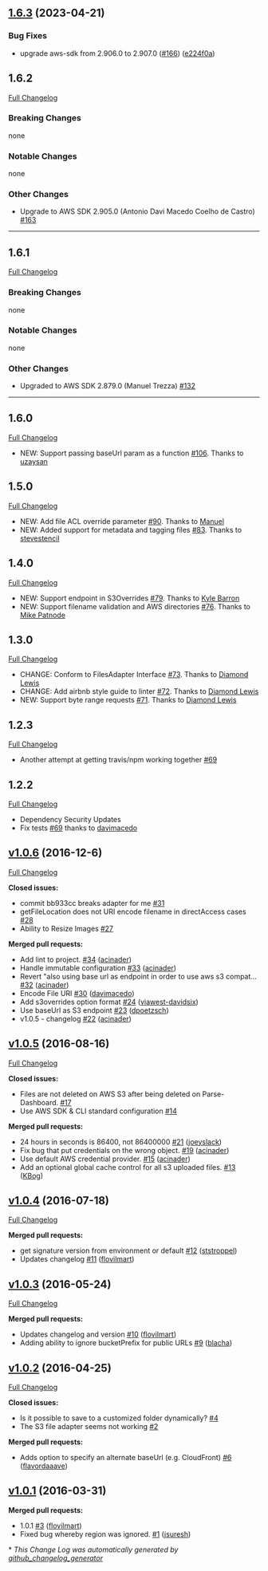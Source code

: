 ## [1.6.3](https://github.com/parse-community/parse-server-s3-adapter/compare/1.6.2...1.6.3) (2023-04-21)


### Bug Fixes

* upgrade aws-sdk from 2.906.0 to 2.907.0 ([#166](https://github.com/parse-community/parse-server-s3-adapter/issues/166)) ([e224f0a](https://github.com/parse-community/parse-server-s3-adapter/commit/e224f0aa3388b03307e06700aa0dbe9251fae1a9))

## 1.6.2
[Full Changelog](https://github.com/parse-community/parse-server-s3-adapter/compare/1.6.1...1.6.2)

### Breaking Changes
none
### Notable Changes
none
### Other Changes
- Upgrade to AWS SDK 2.905.0 (Antonio Davi Macedo Coelho de Castro) [#163](https://github.com/parse-community/parse-server-s3-adapter/pull/163)
___

## 1.6.1
[Full Changelog](https://github.com/parse-community/parse-server-s3-adapter/compare/1.6.0...1.6.1)
### Breaking Changes
none
### Notable Changes
none
### Other Changes
- Upgraded to AWS SDK 2.879.0 (Manuel Trezza) [#132](https://github.com/parse-community/parse-server-s3-adapter/pull/132)
___
## 1.6.0
[Full Changelog](https://github.com/parse-community/parse-server-s3-adapter/compare/1.5.0...1.6.0)
- NEW: Support passing baseUrl param as a function [#106](https://github.com/parse-community/parse-server-s3-adapter/pull/106). Thanks to [uzaysan](https://github.com/uzaysan)

## 1.5.0
[Full Changelog](https://github.com/parse-community/parse-server-s3-adapter/compare/1.4.0...1.5.0)
- NEW: Add file ACL override parameter [#90](https://github.com/parse-community/parse-server-s3-adapter/pull/90). Thanks to [Manuel](https://github.com/mtrezza)
- NEW: Added support for metadata and tagging files [#83](https://github.com/parse-community/parse-server-s3-adapter/pull/83). Thanks to [stevestencil](https://github.com/stevestencil)

## 1.4.0
[Full Changelog](https://github.com/parse-community/parse-server-s3-adapter/compare/1.3.0...1.4.0)
- NEW: Support endpoint in S3Overrides [#79](https://github.com/parse-community/parse-server-s3-adapter/pull/79). Thanks to [Kyle Barron](https://github.com/kylebarron)
- NEW: Support filename validation and AWS directories [#76](https://github.com/parse-community/parse-server-s3-adapter/pull/76). Thanks to [Mike Patnode](https://github.com/mpatnode)

## 1.3.0
[Full Changelog](https://github.com/parse-community/parse-server-s3-adapter/compare/1.2.3...1.3.0)
- CHANGE: Conform to FilesAdapter Interface [#73](https://github.com/parse-community/parse-server-s3-adapter/pull/73). Thanks to [Diamond Lewis](https://github.com/dplewis)
- CHANGE: Add airbnb style guide to linter [#72](https://github.com/parse-community/parse-server-s3-adapter/pull/72). Thanks to [Diamond Lewis](https://github.com/dplewis)
- NEW: Support byte range requests [#71](https://github.com/parse-community/parse-server-s3-adapter/pull/71). Thanks to [Diamond Lewis](https://github.com/dplewis)

## 1.2.3
[Full Changelog](https://github.com/parse-community/parse-server-s3-adapter/compare/1.2.2...1.2.3)
- Another attempt at getting travis/npm working together [#69](https://github.com/parse-community/parse-server-s3-adapter/pull/69)

## 1.2.2
[Full Changelog](https://github.com/parse-server-modules/parse-server-s3-adapter/compare/v1.0.6...1.2.2)
- Dependency Security Updates
- Fix tests [#69](https://github.com/parse-community/parse-server-s3-adapter/pull/68) thanks to [davimacedo](https://github.com/davimacedo)

## [v1.0.6](https://github.com/parse-server-modules/parse-server-s3-adapter/tree/v1.0.6) (2016-12-6)

[Full Changelog](https://github.com/parse-server-modules/parse-server-s3-adapter/compare/v1.0.5...v1.0.6)

**Closed issues:**

- commit bb933cc breaks adapter for me [\#31](https://github.com/parse-server-modules/parse-server-s3-adapter/issues/31)
- getFileLocation does not URI encode filename in directAccess cases [\#28](https://github.com/parse-server-modules/parse-server-s3-adapter/issues/28)
- Ability to Resize Images [\#27](https://github.com/parse-server-modules/parse-server-s3-adapter/issues/27)

**Merged pull requests:**

- Add lint to project. [\#34](https://github.com/parse-server-modules/parse-server-s3-adapter/pull/34) ([acinader](https://github.com/acinader))
- Handle immutable configuration [\#33](https://github.com/parse-server-modules/parse-server-s3-adapter/pull/33) ([acinader](https://github.com/acinader))
- Revert "also using base url as endpoint in order to use aws s3 compat… [\#32](https://github.com/parse-server-modules/parse-server-s3-adapter/pull/32) ([acinader](https://github.com/acinader))
- Encode File URI [\#30](https://github.com/parse-server-modules/parse-server-s3-adapter/pull/30) ([davimacedo](https://github.com/davimacedo))
- Add s3overrides option format [\#24](https://github.com/parse-server-modules/parse-server-s3-adapter/pull/24) ([viawest-davidsix](https://github.com/viawest-davidsix))
- Use baseUrl as S3 endpoint [\#23](https://github.com/parse-server-modules/parse-server-s3-adapter/pull/23) ([dpoetzsch](https://github.com/dpoetzsch))
- v1.0.5 - changelog [\#22](https://github.com/parse-server-modules/parse-server-s3-adapter/pull/22) ([acinader](https://github.com/acinader))

## [v1.0.5](https://github.com/parse-server-modules/parse-server-s3-adapter/tree/v1.0.5) (2016-08-16)
[Full Changelog](https://github.com/parse-server-modules/parse-server-s3-adapter/compare/v1.0.4...v1.0.5)

**Closed issues:**

- Files are not deleted on AWS S3 after being deleted on Parse-Dashboard. [\#17](https://github.com/parse-server-modules/parse-server-s3-adapter/issues/17)
- Use AWS SDK & CLI standard configuration [\#14](https://github.com/parse-server-modules/parse-server-s3-adapter/issues/14)

**Merged pull requests:**

- 24 hours in seconds is 86400, not 86400000 [\#21](https://github.com/parse-server-modules/parse-server-s3-adapter/pull/21) ([joeyslack](https://github.com/joeyslack))
- Fix bug that put credentials on the wrong object. [\#19](https://github.com/parse-server-modules/parse-server-s3-adapter/pull/19) ([acinader](https://github.com/acinader))
- Use default AWS credential provider. [\#15](https://github.com/parse-server-modules/parse-server-s3-adapter/pull/15) ([acinader](https://github.com/acinader))
- Add an optional global cache control for all s3 uploaded files. [\#13](https://github.com/parse-server-modules/parse-server-s3-adapter/pull/13) ([KBog](https://github.com/KBog))

## [v1.0.4](https://github.com/parse-server-modules/parse-server-s3-adapter/tree/v1.0.4) (2016-07-18)
[Full Changelog](https://github.com/parse-server-modules/parse-server-s3-adapter/compare/v1.0.3...v1.0.4)

**Merged pull requests:**

- get signature version from environment or default [\#12](https://github.com/parse-server-modules/parse-server-s3-adapter/pull/12) ([ststroppel](https://github.com/ststroppel))
- Updates changelog [\#11](https://github.com/parse-server-modules/parse-server-s3-adapter/pull/11) ([flovilmart](https://github.com/flovilmart))

## [v1.0.3](https://github.com/parse-server-modules/parse-server-s3-adapter/tree/v1.0.3) (2016-05-24)
[Full Changelog](https://github.com/parse-server-modules/parse-server-s3-adapter/compare/v1.0.2...v1.0.3)

**Merged pull requests:**

- Updates changelog and version [\#10](https://github.com/parse-server-modules/parse-server-s3-adapter/pull/10) ([flovilmart](https://github.com/flovilmart))
- Adding ability to ignore bucketPrefix for public URLs [\#9](https://github.com/parse-server-modules/parse-server-s3-adapter/pull/9) ([blacha](https://github.com/blacha))

## [v1.0.2](https://github.com/parse-server-modules/parse-server-s3-adapter/tree/v1.0.2) (2016-04-25)
[Full Changelog](https://github.com/parse-server-modules/parse-server-s3-adapter/compare/v1.0.1...v1.0.2)

**Closed issues:**

- Is it possible to save to a customized folder dynamically? [\#4](https://github.com/parse-server-modules/parse-server-s3-adapter/issues/4)
- The S3 file adapter seems not working [\#2](https://github.com/parse-server-modules/parse-server-s3-adapter/issues/2)

**Merged pull requests:**

- Adds option to specify an alternate baseUrl \(e.g. CloudFront\) [\#6](https://github.com/parse-server-modules/parse-server-s3-adapter/pull/6) ([flavordaaave](https://github.com/flavordaaave))

## [v1.0.1](https://github.com/parse-server-modules/parse-server-s3-adapter/tree/v1.0.1) (2016-03-31)
**Merged pull requests:**

- 1.0.1 [\#3](https://github.com/parse-server-modules/parse-server-s3-adapter/pull/3) ([flovilmart](https://github.com/flovilmart))
- Fixed bug whereby region was ignored. [\#1](https://github.com/parse-server-modules/parse-server-s3-adapter/pull/1) ([jsuresh](https://github.com/jsuresh))



\* *This Change Log was automatically generated by [github_changelog_generator](https://github.com/skywinder/Github-Changelog-Generator)*
